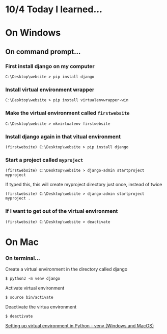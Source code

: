 # 10/4 Today I learned...

# On Windows

## On command prompt...

### First install django on my computer
```console
C:\Desktop\website > pip install django
```

### Install virtual environment wrapper
```console
C:\Desktop\website > pip install virtualenvwrapper-win
```

### Make the virtual environment called `firstwebsite`
```console
C:\Desktop\website > mkvirtualenv firstwebsite
```

### Install django again in that vitual environment
```console
(firstwebsite) C:\Desktop\website > pip install django
```

### Start a project called `myproject`
```console
(firstwebsite) C:\Desktop\website > django-admin startproject myproject
```

If typed this, this will create myproject directory just once, instead of twice
```console
(firstwebsite) C:\Desktop\website > django-admin startproject myproject .
```

### If I want to get out of the virtual environment
```console
(firstwebsite) C:\Desktop\website > deactivate
```


# On Mac

### On terminal...

Create a virtual environment in the directory called django

```
$ python3 -m venv django
```

Activate virtual environment

```
$ source bin/activate
```

Deactivate the virtua environment

```
$ deactivate
```

[Setting up virtual environment in Python - venv (Windows and MacOS)](https://docs.python.org/3/library/venv.html)